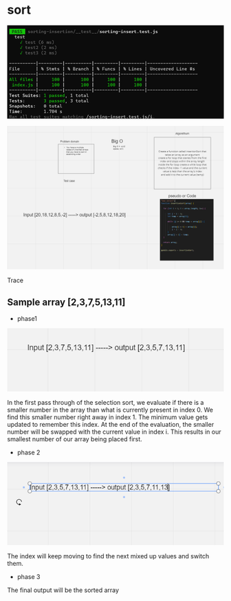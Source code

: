 # sort

![s](./__test__/tttttttttttt.PNG)

![s](./%3B%3B%3B%3B%3B%3B%3B%3B%3B%3B%3B.PNG)


Trace

## Sample array [2,3,7,5,13,11]

 * phase1


![s](./vvvs.PNG)



In the first pass through of the selection sort, we evaluate if there is a smaller number in the array than what is currently present in index 0. We find this smaller number right away in index 1. The minimum value gets updated to remember this index. At the end of the evaluation, the smaller number will be swapped with the current value in index i. This results in our smallest number of our array being placed first.


 * phase 2


![s](./vsss.PNG)

The index will keep moving to find the next mixed up values and switch them.


* phase 3

The final output will be the sorted array
